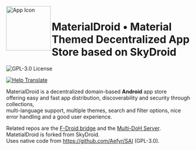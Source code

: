<img align="left" width="120" height="120" src="https://github.com/redsolver/skydroid/raw/master/assets/icon/icon.png" alt="App Icon">

# MaterialDroid • Material Themed Decentralized App Store based on SkyDroid

![GPL-3.0 License](https://img.shields.io/github/license/redsolver/skydroid?style=for-the-badge)

[![Help Translate](https://weblate.bubu1.eu/widgets/skydroid/-/skydroid-app/287x66-black.png)](https://weblate.bubu1.eu/engage/skydroid/)


MaterialDroid is a decentralized domain-based **Android** app store \
offering easy and fast app distribution, discoverability and security through collections, \
multi-language support, multiple themes, search and filter options, nice error handling and a good user experience.

Related repos are the [F-Droid bridge](https://github.com/redsolver/skydroid-fdroid-bridge) and the [Multi-DoH Server](https://github.com/redsolver/multi-doh-server). \
MatetialDroid is forked from SkyDroid. \
Uses native code from https://github.com/Aefyr/SAI (GPL-3.0).

